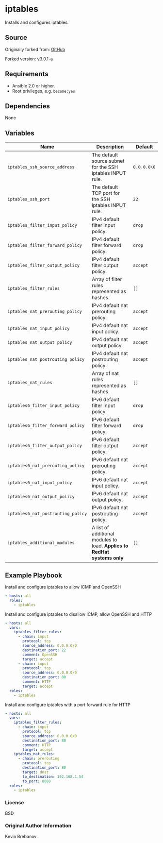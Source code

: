 # iptables

Installs and configures iptables.

## Source

Originally forked from: [GitHub][github_link]

Forked version: v3.0.1-a

## Requirements

- Ansible 2.0 or higher.
- Root privileges, e.g. `become:yes`

## Dependencies

None

## Variables

| Name | Description | Default |
|------|-------------|---------|
| `iptables_ssh_source_address` | The default source subnet for the SSH iptables INPUT rule. | `0.0.0.0\0` |
| `iptables_ssh_port` | The default TCP port for the SSH iptables INPUT rule. | `22` |
| `iptables_filter_input_policy` | IPv4 default filter input policy. | `drop` |
| `iptables_filter_forward_policy` | IPv4 default filter forward policy. | `drop` |
| `iptables_filter_output_policy` | IPv4 default filter output policy. | `accept` |
| `iptables_filter_rules` | Array of filter rules represented as hashes. | `[]` |
| `iptables_nat_prerouting_policy` | IPv4 default nat prerouting policy. | `accept` |
| `iptables_nat_input_policy` | IPv4 default nat input policy. | `accept` |
| `iptables_nat_output_policy` | IPv4 default nat output policy. | `accept` |
| `iptables_nat_postrouting_policy` | IPv4 default nat postrouting policy. | `accept` |
| `iptables_nat_rules` | Array of nat rules represented as hashes. | `[]` |
| `iptables6_filter_input_policy` | IPv6 default filter input policy. | `drop` |
| `iptables6_filter_forward_policy` | IPv6 default filter forward policy. | `drop` |
| `iptables6_filter_output_policy` | IPv6 default filter output policy. | `accept` |
| `iptables6_nat_prerouting_policy` | IPv6 default nat prerouting policy. | `accept` |
| `iptables6_nat_input_policy` | IPv6 default nat input policy. | `accept` |
| `iptables6_nat_output_policy` | IPv6 default nat output policy. | `accept` |
| `iptables6_nat_postrouting_policy` | IPv6 default nat postrouting policy. | `accept` |
| `iptables_additional_modules` | A list of additional modules to load. **Applies to RedHat systems only** | `[]` |

## Example Playbook

Install and configure iptables to allow ICMP and OpenSSH

```yaml
- hosts: all
  roles:
    - iptables
```

Install and configure iptables to disallow ICMP, allow OpenSSH and HTTP

```yaml
- hosts: all
  vars:
    iptables_filter_rules:
      - chain: input
        protocol: tcp
        source_address: 0.0.0.0/0
        destination_port: 22
        comment: OpenSSH
        target: accept
      - chain: input
        protocol: tcp
        source_address: 0.0.0.0/0
        destination_port: 80
        comment: HTTP
        target: accept
  roles:
    - iptables
```

Install and configure iptables with a port forward rule for HTTP

```yaml
- hosts: all
  vars:
    iptables_filter_rules:
      - chain: input
        protocol: tcp
        source_address: 0.0.0.0/0
        destination_port: 80
        comment: HTTP
        target: accept
    iptables_nat_rules:
      - chain: prerouting
        protocol: tcp
        destination_port: 80
        target: dnat
        to_destination: 192.168.1.54
        to_port: 8080
  roles:
    - iptables
```

### License

BSD

### Original Author Information

Kevin Brebanov

[github_link]:           https://github.com/retrievercommunications/ansible-iptables
